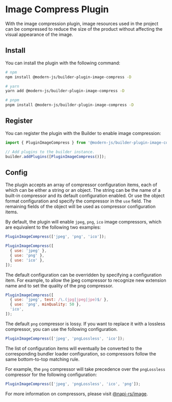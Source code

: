 # Image Compress Plugin

With the image compression plugin, image resources used in the project can be compressed to reduce the size of the product without affecting the visual appearance of the image.

## Install

You can install the plugin with the following command:

```bash
# npm
npm install @modern-js/builder-plugin-image-compress -D

# yarn
yarn add @modern-js/builder-plugin-image-compress -D

# pnpm
pnpm install @modern-js/builder-plugin-image-compress -D
```

## Register

You can register the plugin with the Builder to enable image compression:

```js
import { PluginImageCompress } from '@modern-js/builder-plugin-image-compress';

// Add plugins to the builder instance.
builder.addPlugins([PluginImageCompress()]);
```

## Config

The plugin accepts an array of compressor configuration items, each of which can be either a string or an object. The string can be the name of a built-in compressor and its default configuration enabled.
Or use the object format configuration and specify the compressor in the `use` field. The remaining fields of the object will be used as compressor configuration items.

By default, the plugin will enable `jpeg`, `png`, `ico` image compressors, which are equivalent to the following two examples:

```js
PluginImageCompress(['jpeg', 'png', 'ico']);
```

```js
PluginImageCompress([
  { use: 'jpeg' },
  { use: 'png' },
  { use: 'ico' },
]);
```

The default configuration can be overridden by specifying a configuration item.
For example, to allow the jpeg compressor to recognize new extension name and to set the quality of the png compressor.

```js
PluginImageCompress([
  { use: 'jpeg', test: /\.(jpg|jpeg|jpe)$/ },
  { use: 'png', minQuality: 50 },
  'ico',
]);
```

The default `png` compressor is lossy.
If you want to replace it with a lossless compressor, you can use the following configuration.

```js
PluginImageCompress(['jpeg', 'pngLossless', 'ico']);
```

The list of configuration items will eventually be converted to the corresponding bundler loader configuration, so compressors follow the same bottom-to-top matching rule.

For example, the `png` compressor will take precedence over the `pngLossless` compressor for the following configuration:

```js
PluginImageCompress(['jpeg', 'pngLossless', 'ico', 'png']);
```

For more information on compressors, please visit [@napi-rs/image](https://image.napi.rs/docs).
